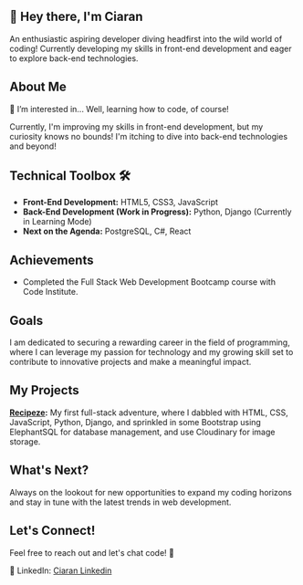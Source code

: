 ## 👋 Hey there, I'm Ciaran
An enthusiastic aspiring developer diving headfirst into the wild world of coding! Currently developing my skills in front-end development and eager to explore back-end technologies.


## About Me
👀 I’m interested in... Well, learning how to code, of course!

Currently, I'm improving my skills in front-end development, but my curiosity knows no bounds! I'm itching to dive into back-end technologies and beyond!

## Technical Toolbox 🛠️
- **Front-End Development:** HTML5, CSS3, JavaScript
- **Back-End Development (Work in Progress):** Python, Django (Currently in Learning Mode)
- **Next on the Agenda:** PostgreSQL, C#, React 

## Achievements
- Completed the Full Stack Web Development Bootcamp course with Code Institute.

## Goals
I am dedicated to securing a rewarding career in the field of programming, where I can leverage my passion for technology and my growing skill set to contribute to innovative projects and make a meaningful impact.

## My Projects
**[Recipeze](https://github.com/CiaranBrain/Recipeze):** My first full-stack adventure, where I dabbled with HTML, CSS, JavaScript, Python, Django, and sprinkled in some Bootstrap using ElephantSQL for database management, and use Cloudinary for image storage.

## What's Next?
Always on the lookout for new opportunities to expand my coding horizons and stay in tune with the latest trends in web development.

## Let's Connect!

Feel free to reach out and let's chat code! 🚀

💼 LinkedIn: [Ciaran Linkedin](https://www.linkedin.com/in/ciaranbrain/)
<!---
CiaranBrain/CiaranBrain is a ✨ special ✨ repository because its `README.md` (this file) appears on your GitHub profile.
You can click the Preview link to take a look at your changes.
--->



